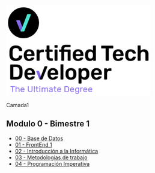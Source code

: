 <img  src='./logo.png'>


 Camada1 
## Modulo 0 - Bimestre 1 

* [00 - Base de Datos](./00-PrimerosPasos)
* [01 - FrontEnd 1](./01-Git)
* [02 - Introducción a la Informática](./02-JS-I)
* [03 - Metodologías de trabajo](./03-JS-II)
* [04 - Programación Imperativa](./04-JS-III)




